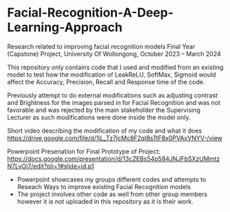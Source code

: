 # Facial-Recognition-A-Deep-Learning-Approach
Research related to improving facial recognition models
Final Year (Capstone) Project, University Of Wollongong, October 2023 – March 2024


This repository only contains code that I used and modified from an existing model to test how the modification of LeakReLU, SoftMax, Sigmoid would affect the Accuracy, Precision, Recall and Response time of the code.

Previously attempt to do external modifications such as adjusting contrast and Brightness for the images parsed in for Facial Recognition and was not favorable and was rejected by the main stakeholder the Supervising Lecturer as such modifications were done inside the model only.



Short video describing the modification of my code and what it does
https://drive.google.com/file/d/1iL_Tz7jcMc8F2qI8sTtF8x0PVAxVNYV-/view

Powerpoint Presenation for Final Prototype of Project:
https://docs.google.com/presentation/d/13cZEBs54p584JNJFbSXzUMmtzN7LyOi7/edit?pli=1#slide=id.p1


* Powerpoint showcases my groups different codes and attempts to Reseach Ways to improve existing Facial Recognition models
* The project involves other code as well from other group members however it is not uploaded in this repository as it is their work.

